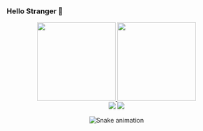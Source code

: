 ### Hello Stranger 👋

<div align="center">
  <a href="https://github.com/glaucomalagoli">
  <img height="180em" src="https://github-readme-stats.vercel.app/api?username=glaucomalagoli&show_icons=true&theme=dark&include_all_commits=true&count_private=true"/>
  <img height="180em" src="https://github-readme-stats.vercel.app/api/top-langs/?username=glaucomalagoli&layout=compact&langs_count=7&theme=dark"/>
</div>

<div align="center">
  <a href="https://www.youtube.com/channel/UCk5vk7Ch_gp0FzFdC46u-5Q" target="_blank"><img src="https://img.shields.io/badge/YouTube-FF0000?style=for-the-badge&logo=youtube&logoColor=white" target="_blank"></a>
  <a href="https://www.linkedin.com/in/glaucomalagoli/" target="_blank"><img src="https://img.shields.io/badge/-LinkedIn-%230077B5?style=for-the-badge&logo=linkedin&logoColor=white" target="_blank"></a> 
 
  ![Snake animation](https://github.com/glaucomalagoli/glaucomalagoli/blob/output/github-contribution-grid-snake.svg)
 
</div>
